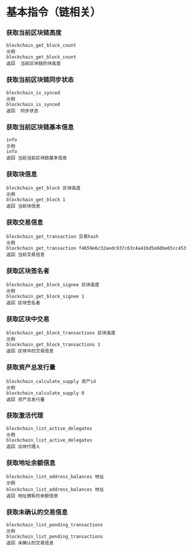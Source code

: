 
# 基本指令（链相关）

### 获取当前区块链高度
	blockchain_get_block_count 
	示例
	blockchain_get_block_count
	返回  当前区块链的块高度
  
### 获取当前区块链同步状态
	blockchain_is_synced 
	示例
	blockchain_is_synced
	返回  同步状态
  
### 获取当前区块链基本信息
	info
	示例
	info
	返回 当前当前区块链基本信息
  
### 获取块信息
	blockchain_get_block 区块高度
	示例
	blockchain_get_block 1
	返回 当前块信息
  
### 获取交易信息  
	blockchain_get_transaction 交易hash
	示例
	blockchain_get_transaction f4659e6c32aedc937c63c4a41bd5e60be65cc453
	返回 当前交易信息

### 获取区块签名者  
	blockchain_get_block_signee 区块高度
	示例
	blockchain_get_block_signee 1
	返回 区块签名者
  
### 获取区块中交易  
	blockchain_get_block_transactions 区块高度
	示例
	blockchain_get_block_transactions 1
	返回 区块中的交易信息

### 获取资产总发行量  
	blockchain_calculate_supply 资产id
	示例
	blockchain_calculate_supply 0
	返回 资产总发行量
  
### 获取激活代理  
	blockchain_list_active_delegates
	示例
	blockchain_list_active_delegates
	返回 出块代理人
  
### 获取地址余额信息 
	blockchain_list_address_balances 地址
	示例
	blockchain_list_address_balances 地址
	返回 地址拥有的余额信息
  
### 获取未确认的交易信息 
	blockchain_list_pending_transactions
	示例
	blockchain_list_pending_transactions
	返回 未确认的交易信息
